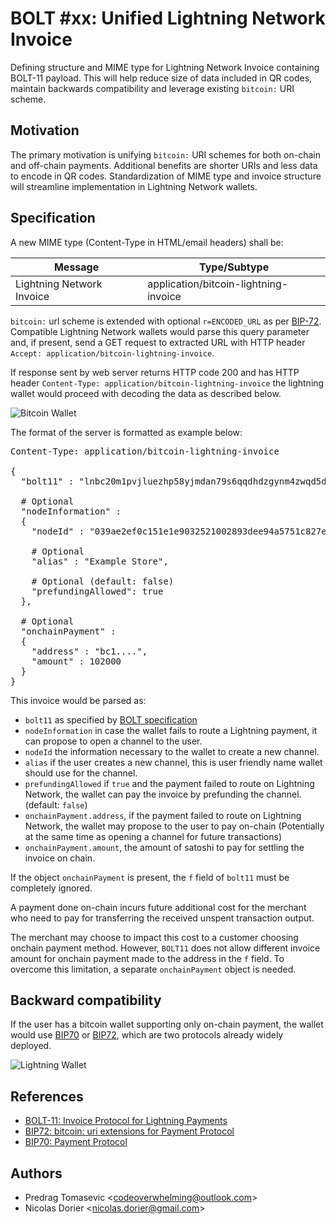 # BOLT #xx: Unified Lightning Network Invoice

Defining structure and MIME type for Lightning Network Invoice containing BOLT-11 payload. This will help reduce size of data included in QR codes, maintain backwards compatibility and leverage existing `bitcoin:` URI scheme.

## Motivation

The primary motivation is unifying `bitcoin:` URI schemes for both on-chain and off-chain payments. Additional benefits are shorter URIs and less data to encode in QR codes. Standardization of MIME type and invoice structure will streamline implementation in Lightning Network wallets.

## Specification

A new MIME type  (Content-Type in HTML/email headers) shall be:

Message | Type/Subtype
--------|---------------
Lightning Network Invoice | application/bitcoin-lightning-invoice

`bitcoin:` url scheme is extended with optional `r=ENCODED_URL` as per [BIP-72](https://github.com/bitcoin/bips/blob/master/bip-0072.mediawiki). Compatible Lightning Network wallets would parse this query parameter and, if present, send a GET request to extracted URL with HTTP header `Accept: application/bitcoin-lightning-invoice`.

If response sent by web server returns HTTP code 200 and has HTTP header `Content-Type: application/bitcoin-lightning-invoice` the lightning wallet would proceed with decoding the data as described below.

![Bitcoin Wallet](xx-lightning-invoice/2.png)

The format of the server is formatted as example below:

<pre>
Content-Type: application/bitcoin-lightning-invoice

{
  "bolt11" : "lnbc20m1pvjluezhp58yjmdan79s6qqdhdzgynm4zwqd5d7xmw5fk98klysy043l2ahrqspp5qqqsyqcyq5rqwzqfqqqsyqcyq5rqwzqfqqqsyqcyq5rqwzqfqypqfppj3a24vwu6r8ejrss3axul8rxldph2q7z9kmrgvr7xlaqm47apw3d48zm203kzcq357a4ls9al2ea73r8jcceyjtya6fu5wzzpe50zrge6ulk4nvjcpxlekvmxl6qcs9j3tz0469gq5g658y",

  # Optional
  "nodeInformation" :
  {
    "nodeId" : "039ae2ef0c151e1e9032521002893dee94a5751c827e4941b5167f9d655a997c6f@lnnode.example.com",

    # Optional
    "alias" : "Example Store",

    # Optional (default: false)
    "prefundingAllowed": true
  },

  # Optional 
  "onchainPayment" :
  {
    "address" : "bc1....",
    "amount" : 102000
  }  
}
</pre>

This invoice would be parsed as:

 * `bolt11` as specified by [BOLT specification](https://github.com/lightningnetwork/lightning-rfc/blob/master/11-payment-encoding.md)
 * `nodeInformation` in case the wallet fails to route a Lightning payment, it can propose to open a channel to the user.
 * `nodeId` the information necessary to the wallet to create a new channel.
 * `alias` if the user creates a new channel, this is user friendly name wallet should use for the channel. 
 * `prefundingAllowed` if `true` and the payment failed to route on Lightning Network, the wallet can pay the invoice by prefunding the channel. (default: `false`)
 * `onchainPayment.address`, if the payment failed to route on Lightning Network, the wallet may propose to the user to pay on-chain (Potentially at the same time as opening a channel for future transactions)
 * `onchainPayment.amount`, the amount of satoshi to pay for settling the invoice on chain.
 
 If the object `onchainPayment` is present, the `f` field of `bolt11` must be completely ignored. 
 
 A payment done on-chain incurs future additional cost for the merchant who need to pay for transferring the received unspent transaction output.

 The merchant may choose to impact this cost to a customer choosing onchain payment method.  However, `BOLT11` does not allow different invoice amount for onchain payment made to the address in the `f` field. To overcome this limitation, a separate `onchainPayment` object is needed.

 ## Backward compatibility

If the user has a bitcoin wallet supporting only on-chain payment, the wallet would use [BIP70](https://github.com/bitcoin/bips/blob/master/bip-0070.mediawiki) or [BIP72](https://github.com/bitcoin/bips/blob/master/bip-0072.mediawiki), which are two protocols already widely deployed.

![Lightning Wallet](xx-lightning-invoice/1.png)
 
 ## References
 
  - [BOLT-11: Invoice Protocol for Lightning Payments](https://github.com/lightningnetwork/lightning-rfc/blob/master/11-payment-encoding.md)
  - [BIP72: bitcoin: uri extensions for Payment Protocol](https://github.com/bitcoin/bips/blob/master/bip-0072.mediawiki)
  - [BIP70: Payment Protocol](https://github.com/bitcoin/bips/blob/master/bip-0070.mediawiki)
  
 ## Authors
 
  - Predrag Tomasevic &lt;codeoverwhelming@outlook.com&gt;
  - Nicolas Dorier &lt;nicolas.dorier@gmail.com&gt;
 

